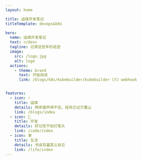 ```yaml
---
layout: home

title: 运维开发笔记
titleTemplate: devops&k8s

hero:
  name: 运维开发笔记
  text: </dev>
  tagline: 记录这些年的足迹
  image:
    src: /logo.jpg
    alt: logo
  actions:
    - theme: brand
      text: 开始阅读
      link: /blogs/k8s/kubebuilder/kubebuilder（六）webhook


features:
  - icon: ⚡️
    title: 运维
    details: 两岸猿声啼不住，轻舟已过万重山
    link: /blogs/index
  - icon: 🖖
    title: 开发
    details: 好记性不如烂笔头
    link: /code/index
  - icon: 🛠️
    title: 生活
    details: 书读百遍其义自见
    link: /life/index
---
```


